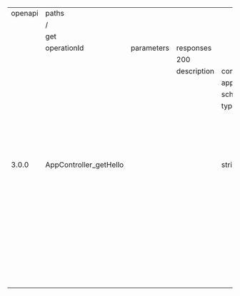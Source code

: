 |         |                        |            |             |                  |                            |                        |                                |            |             |                                    |                 |                 |                 |          |             |             |           |        |                 |                 |                 |          |             |             |           |        |             |                  |       |                             |                     |                                |            |          |       |         |        |             |                  |       |                             |                               |                                |            |          |      |                                      |                  |                                      |             |        |             |                  |       |                            |                               |                                |            |          |      |                                      |                  |                                      |             |        |             |                                    |                 |          |             |             |           |        |             |                  |       |                                       |                                                    |                                                                                                  |            |          |      |                                      |                  |                                      |             |        |             |                  |       |                            |            |             |                                    |             |                  |       |                             |            |             |                  |       |                            |            |          |      |        |             |                                    |             |                  |       |                                       |            |          |      |        |             |                  |       |                                  |            |             |                                                |             |                  |       |                       |            |             |                               |                 |                 |                    |                    |             |                  |      |                                   |            |             |                  |      |                                        |            |             |                                          |             |                  |             |                                         |            |             |                  |             |                                        |            |          |      |        |             |                                          |             |                  |             |                                                   |            |          |      |        |             |                  |             |                                  |            |             |                                       |             |                  |          |                                   |            |             |                  |          |                                  |            |          |      |        |             |                                       |             |                  |          |                                             |            |          |      |        |             |                  |          |                                    |            |             |                                        |             |                  |           |                                     |            |          |       |         |        |             |                  |           |                                     |            |          |      |        |             |                  |           |                                        |                                                   |         |         |      |         |                 |              |      |               |            |          |        |          |             |         |           |        |             |               |            |          |             |         |           |        |             |               |            |             |             |               |            |             |             |                           |            |               |        |               |          |            |          |          |                     |            |        |           |           |          |           |                     |            |        |           |           |          |           |                  |            |          |          |                  |            |          |          |                   |            |          |         |          |          |
| ------- | ---------------------- | ---------- | ----------- | ---------------- | -------------------------- | ---------------------- | ------------------------------ | ---------- | ----------- | ---------------------------------- | --------------- | --------------- | --------------- | -------- | ----------- | ----------- | --------- | ------ | --------------- | --------------- | --------------- | -------- | ----------- | ----------- | --------- | ------ | ----------- | ---------------- | ----- | --------------------------- | ------------------- | ------------------------------ | ---------- | -------- | ----- | ------- | ------ | ----------- | ---------------- | ----- | --------------------------- | ----------------------------- | ------------------------------ | ---------- | -------- | ---- | ------------------------------------ | ---------------- | ------------------------------------ | ----------- | ------ | ----------- | ---------------- | ----- | -------------------------- | ----------------------------- | ------------------------------ | ---------- | -------- | ---- | ------------------------------------ | ---------------- | ------------------------------------ | ----------- | ------ | ----------- | ---------------------------------- | --------------- | -------- | ----------- | ----------- | --------- | ------ | ----------- | ---------------- | ----- | ------------------------------------- | -------------------------------------------------- | ------------------------------------------------------------------------------------------------ | ---------- | -------- | ---- | ------------------------------------ | ---------------- | ------------------------------------ | ----------- | ------ | ----------- | ---------------- | ----- | -------------------------- | ---------- | ----------- | ---------------------------------- | ----------- | ---------------- | ----- | --------------------------- | ---------- | ----------- | ---------------- | ----- | -------------------------- | ---------- | -------- | ---- | ------ | ----------- | ---------------------------------- | ----------- | ---------------- | ----- | ------------------------------------- | ---------- | -------- | ---- | ------ | ----------- | ---------------- | ----- | -------------------------------- | ---------- | ----------- | ---------------------------------------------- | ----------- | ---------------- | ----- | --------------------- | ---------- | ----------- | ----------------------------- | --------------- | --------------- | ------------------ | ------------------ | ----------- | ---------------- | ---- | --------------------------------- | ---------- | ----------- | ---------------- | ---- | -------------------------------------- | ---------- | ----------- | ---------------------------------------- | ----------- | ---------------- | ----------- | --------------------------------------- | ---------- | ----------- | ---------------- | ----------- | -------------------------------------- | ---------- | -------- | ---- | ------ | ----------- | ---------------------------------------- | ----------- | ---------------- | ----------- | ------------------------------------------------- | ---------- | -------- | ---- | ------ | ----------- | ---------------- | ----------- | -------------------------------- | ---------- | ----------- | ------------------------------------- | ----------- | ---------------- | -------- | --------------------------------- | ---------- | ----------- | ---------------- | -------- | -------------------------------- | ---------- | -------- | ---- | ------ | ----------- | ------------------------------------- | ----------- | ---------------- | -------- | ------------------------------------------- | ---------- | -------- | ---- | ------ | ----------- | ---------------- | -------- | ---------------------------------- | ---------- | ----------- | -------------------------------------- | ----------- | ---------------- | --------- | ----------------------------------- | ---------- | -------- | ----- | ------- | ------ | ----------- | ---------------- | --------- | ----------------------------------- | ---------- | -------- | ---- | ------ | ----------- | ---------------- | --------- | -------------------------------------- | ------------------------------------------------- | ------- | ------- | ---- | ------- | --------------- | ------------ | ---- | ------------- | ---------- | -------- | ------ | -------- | ----------- | ------- | --------- | ------ | ----------- | ------------- | ---------- | -------- | ----------- | ------- | --------- | ------ | ----------- | ------------- | ---------- | ----------- | ----------- | ------------- | ---------- | ----------- | ----------- | ------------------------- | ---------- | ------------- | ------ | ------------- | -------- | ---------- | -------- | -------- | ------------------- | ---------- | ------ | --------- | --------- | -------- | --------- | ------------------- | ---------- | ------ | --------- | --------- | -------- | --------- | ---------------- | ---------- | -------- | -------- | ---------------- | ---------- | -------- | -------- | ----------------- | ---------- | -------- | ------- | -------- | -------- |
| openapi | paths                  |            |             |                  |                            |                        |                                |            |             |                                    |                 |                 |                 |          |             |             |           |        |                 |                 |                 |          |             |             |           |        |             |                  |       |                             |                     |                                |            |          |       |         |        |             |                  |       |                             |                               |                                |            |          |      |                                      |                  |                                      |             |        |             |                  |       |                            |                               |                                |            |          |      |                                      |                  |                                      |             |        |             |                                    |                 |          |             |             |           |        |             |                  |       |                                       |                                                    |                                                                                                  |            |          |      |                                      |                  |                                      |             |        |             |                  |       |                            |            |             |                                    |             |                  |       |                             |            |             |                  |       |                            |            |          |      |        |             |                                    |             |                  |       |                                       |            |          |      |        |             |                  |       |                                  |            |             |                                                |             |                  |       |                       |            |             |                               |                 |                 |                    |                    |             |                  |      |                                   |            |             |                  |      |                                        |            |             |                                          |             |                  |             |                                         |            |             |                  |             |                                        |            |          |      |        |             |                                          |             |                  |             |                                                   |            |          |      |        |             |                  |             |                                  |            |             |                                       |             |                  |          |                                   |            |             |                  |          |                                  |            |          |      |        |             |                                       |             |                  |          |                                             |            |          |      |        |             |                  |          |                                    |            |             |                                        |             |                  |           |                                     |            |          |       |         |        |             |                  |           |                                     |            |          |      |        |             |                  |           | info                                   |                                                   |         |         | tags | servers | components      |              |      |               |            |          |        |          |             |         |           |        |             |               |            |          |             |         |           |        |             |               |            |             |             |               |            |             |             |                           |            |               |        |               |          |            |          |          |                     |            |        |           |           |          |           |                     |            |        |           |           |          |           |                  |            |          |          |                  |            |          |          |                   |            |          |         |          | security |
|         | /                      |            |             |                  | /api/users                 |                        |                                |            |             |                                    |                 |                 |                 |          |             |             |           |        |                 |                 |                 |          |             |             |           |        |             |                  |       |                             |                     |                                |            |          |       |         |        |             |                  |       | /api/users/{id}             |                               |                                |            |          |      |                                      |                  |                                      |             |        |             |                  |       |                            |                               |                                |            |          |      |                                      |                  |                                      |             |        |             |                                    |                 |          |             |             |           |        |             |                  |       |                                       |                                                    |                                                                                                  |            |          |      |                                      |                  |                                      |             |        |             |                  |       | /api/roles                 |            |             |                                    |             |                  |       |                             |            |             |                  |       | /api/roles/{id}            |            |          |      |        |             |                                    |             |                  |       |                                       |            |          |      |        |             |                  |       | /api/roles/grant-permissions     |            |             |                                                |             |                  |       | /api/auth/login       |            |             |                               |                 |                 |                    |                    |             |                  |      | /api/auth/refresh                 |            |             |                  |      | /api/permissions                       |            |             |                                          |             |                  |             |                                         |            |             |                  |             | /api/permissions/{id}                  |            |          |      |        |             |                                          |             |                  |             |                                                   |            |          |      |        |             |                  |             | /api/subjects                    |            |             |                                       |             |                  |          |                                   |            |             |                  |          | /api/subjects/{id}               |            |          |      |        |             |                                       |             |                  |          |                                             |            |          |      |        |             |                  |          | /api/customers                     |            |             |                                        |             |                  |           |                                     |            |          |       |         |        |             |                  |           | /api/customers/{id}                 |            |          |      |        |             |                  |           | title                                  | description                                       | version | contact |      |         | securitySchemes |              |      | schemas       |            |          |        |          |             |         |           |        |             |               |            |          |             |         |           |        |             |               |            |             |             |               |            |             |             |                           |            |               |        |               |          |            |          |          |                     |            |        |           |           |          |           |                     |            |        |           |           |          |           |                  |            |          |          |                  |            |          |          |                   |            |          |         |          | token    |
|         | get                    |            |             |                  | post                       |                        |                                |            |             |                                    |                 |                 |                 |          |             |             |           |        |                 |                 |                 |          |             |             |           |        |             |                  |       | get                         |                     |                                |            |          |       |         |        |             |                  |       | get                         |                               |                                |            |          |      |                                      |                  |                                      |             |        |             |                  |       | patch                      |                               |                                |            |          |      |                                      |                  |                                      |             |        |             |                                    |                 |          |             |             |           |        |             |                  |       | delete                                |                                                    |                                                                                                  |            |          |      |                                      |                  |                                      |             |        |             |                  |       | post                       |            |             |                                    |             |                  |       | get                         |            |             |                  |       | patch                      |            |          |      |        |             |                                    |             |                  |       | delete                                |            |          |      |        |             |                  |       | post                             |            |             |                                                |             |                  |       | post                  |            |             |                               |                 |                 |                    |                    |             |                  |      | post                              |            |             |                  |      | post                                   |            |             |                                          |             |                  |             | get                                     |            |             |                  |             | patch                                  |            |          |      |        |             |                                          |             |                  |             | delete                                            |            |          |      |        |             |                  |             | post                             |            |             |                                       |             |                  |          | get                               |            |             |                  |          | patch                            |            |          |      |        |             |                                       |             |                  |          | delete                                      |            |          |      |        |             |                  |          | post                               |            |             |                                        |             |                  |           | get                                 |            |          |       |         |        |             |                  |           | get                                 |            |          |      |        |             |                  |           |                                        |                                                   |         |         |      |         | token           |              |      | CreateUserDto |            |          |        |          |             |         |           |        |             | UpdateUserDto |            |          |             |         |           |        |             | CreateRoleDto |            |             |             | UpdateRoleDto |            |             |             | GrantPermissionsToRoleDto |            |               |        |               | LoginDto |            |          |          | CreatePermissionDto |            |        |           |           |          |           | UpdatePermissionDto |            |        |           |           |          |           | CreateSubjectDto |            |          |          | UpdateSubjectDto |            |          |          | CreateCustomerDto |            |          |         |          |          |
|         | operationId            | parameters | responses   |                  | operationId                | summary                | description                    | parameters | requestBody |                                    |                 |                 |                 |          |             |             |           |        |                 |                 |                 |          |             |             |           |        | responses   |                  | tags  | operationId                 | summary             | description                    | parameters |          |       |         |        | responses   |                  | tags  | operationId                 | summary                       | description                    | parameters |          |      |                                      |                  |                                      |             |        | responses   |                  | tags  | operationId                | summary                       | description                    | parameters |          |      |                                      |                  |                                      |             |        | requestBody |                                    |                 |          |             |             |           |        | responses   |                  | tags  | operationId                           | summary                                            | description                                                                                      | parameters |          |      |                                      |                  |                                      |             |        | responses   |                  | tags  | operationId                | parameters | requestBody |                                    | responses   |                  | tags  | operationId                 | parameters | responses   |                  | tags  | operationId                | parameters |          |      |        | requestBody |                                    | responses   |                  | tags  | operationId                           | parameters |          |      |        | responses   |                  | tags  | operationId                      | parameters | requestBody |                                                | responses   |                  | tags  | operationId           | parameters | requestBody |                               |                 |                 |                    |                    | responses   |                  | tags | operationId                       | parameters | responses   |                  | tags | operationId                            | parameters | requestBody |                                          | responses   |                  | tags        | operationId                             | parameters | responses   |                  | tags        | operationId                            | parameters |          |      |        | requestBody |                                          | responses   |                  | tags        | operationId                                       | parameters |          |      |        | responses   |                  | tags        | operationId                      | parameters | requestBody |                                       | responses   |                  | tags     | operationId                       | parameters | responses   |                  | tags     | operationId                      | parameters |          |      |        | requestBody |                                       | responses   |                  | tags     | operationId                                 | parameters |          |      |        | responses   |                  | tags     | operationId                        | parameters | requestBody |                                        | responses   |                  | tags      | operationId                         | parameters |          |       |         |        | responses   |                  | tags      | operationId                         | parameters |          |      |        | responses   |                  | tags      |                                        |                                                   |         |         |      |         | scheme          | bearerFormat | type | type          | properties |          |        |          |             |         |           |        | required    | type          | properties |          |             |         |           |        | required    | type          | properties |             | required    | type          | properties |             | required    | type                      | properties |               |        | required      | type     | properties |          | required | type                | properties |        |           |           |          | required  | type                | properties |        |           |           |          | required  | type             | properties |          | required | type             | properties |          | required | type              | properties |          |         | required |          |
|         |                        |            | 200         |                  |                            |                        |                                |            | required    | content                            |                 |                 |                 |          |             |             |           |        |                 |                 |                 |          |             |             |           |        | 201         |                  |       |                             |                     |                                | name       | required | in    | schema  |        | 200         |                  |       |                             |                               |                                | name       | required | in   | examples                             |                  |                                      |             | schema | 200         |                  |       |                            |                               |                                | name       | required | in   | examples                             |                  |                                      |             | schema | required    | content                            |                 |          |             |             |           |        | 200         |                  |       |                                       |                                                    |                                                                                                  | name       | required | in   | examples                             |                  |                                      |             | schema | 200         |                  |       |                            |            | required    | content                            | 201         |                  |       |                             |            | 200         |                  |       |                            | name       | required | in   | schema | required    | content                            | 200         |                  |       |                                       | name       | required | in   | schema | 200         |                  |       |                                  |            | required    | content                                        | 201         |                  |       |                       |            | required    | content                       |                 |                 |                    |                    | 201         |                  |      |                                   |            | 201         |                  |      |                                        |            | required    | content                                  | 201         |                  |             |                                         |            | 200         |                  |             |                                        | name       | required | in   | schema | required    | content                                  | 200         |                  |             |                                                   | name       | required | in   | schema | 200         |                  |             |                                  |            | required    | content                               | 201         |                  |          |                                   |            | 200         |                  |          |                                  | name       | required | in   | schema | required    | content                               | 200         |                  |          |                                             | name       | required | in   | schema | 200         |                  |          |                                    |            | required    | content                                | 201         |                  |           |                                     | name       | required | in    | schema  |        | 200         |                  |           |                                     | name       | required | in   | schema | 200         |                  |           |                                        |                                                   |         |         |      |         |                 |              |      |               | email      | password | name   | genderId | phoneNumber | address | companyId | roleId |             |               | name       | genderId | phoneNumber | address | companyId | roleId |             |               | name       | description |             |               | name       | description |             |                           | roleId     | permissionIds |        |               |          | email      | password |          |                     | action     |        | subjectId | condition | inverted |           |                     | action     |        | subjectId | condition | inverted |           |                  | name       |          |          |                  | name       |          |          |                   | taxCode    | fullName | address |          |          |
|         |                        |            | description | content          |                            |                        |                                |            |             | application/json                   |                 |                 |                 |          |             |             |           |        |                 |                 |                 |          |             |             |           |        | description | content          |       |                             |                     |                                |            |          |       | minimum | type   | description | content          |       |                             |                               |                                |            |          |      | id_1                                 |                  | id_2                                 |             | type   | description | content          |       |                            |                               |                                |            |          |      | id_1                                 |                  | id_2                                 |             | type   |             | application/json                   |                 |          |             |             |           |        | description | content          |       |                                       |                                                    |                                                                                                  |            |          |      | id_1                                 |                  | id_2                                 |             | type   | description | content          |       |                            |            |             | application/json                   | description | content          |       |                             |            | description | content          |       |                            |            |          |      | type   |             | application/json                   | description | content          |       |                                       |            |          |      | type   | description | content          |       |                                  |            |             | application/json                               | description | content          |       |                       |            |             | application/json              |                 |                 |                    |                    | description | content          |      |                                   |            | description | content          |      |                                        |            |             | application/json                         | description | content          |             |                                         |            | description | content          |             |                                        |            |          |      | type   |             | application/json                         | description | content          |             |                                                   |            |          |      | type   | description | content          |             |                                  |            |             | application/json                      | description | content          |          |                                   |            | description | content          |          |                                  |            |          |      | type   |             | application/json                      | description | content          |          |                                             |            |          |      | type   | description | content          |          |                                    |            |             | application/json                       | description | content          |           |                                     |            |          |       | minimum | type   | description | content          |           |                                     |            |          |      | type   | description | content          |           |                                        |                                                   |         |         |      |         |                 |              |      |               | type       | type     | type   | type     | type        | type    | type      | type   |             |               | type       | type     | type        | type    | type      | type   |             |               | type       | type        |             |               | type       | type        |             |                           | type       | type          | items  |               |          | type       | type     |          |                     | type       | enum   | type      | type      | type     |           |                     | type       | enum   | type      | type      | type     |           |                  | type       | enum     |          |                  | type       | enum     |          |                   | type       | type     | type    |          |          |
|         |                        |            |             | application/json |                            |                        |                                |            |             | schema                             | examples        |                 |                 |          |             |             |           |        |                 |                 |                 |          |             |             |           |        |             | application/json |       |                             |                     |                                |            |          |       |         |        |             | application/json |       |                             |                               |                                |            |          |      | value                                | description      | value                                | description |        |             | application/json |       |                            |                               |                                |            |          |      | value                                | description      | value                                | description |        |             | schema                             | examples        |          |             |             |           |        |             | application/json |       |                                       |                                                    |                                                                                                  |            |          |      | value                                | description      | value                                | description |        |             | application/json |       |                            |            |             | schema                             |             | application/json |       |                             |            |             | application/json |       |                            |            |          |      |        |             | schema                             |             | application/json |       |                                       |            |          |      |        |             | application/json |       |                                  |            |             | schema                                         |             | application/json |       |                       |            |             | schema                        | examples        |                 |                    |                    |             | application/json |      |                                   |            |             | application/json |      |                                        |            |             | schema                                   |             | application/json |             |                                         |            |             | application/json |             |                                        |            |          |      |        |             | schema                                   |             | application/json |             |                                                   |            |          |      |        |             | application/json |             |                                  |            |             | schema                                |             | application/json |          |                                   |            |             | application/json |          |                                  |            |          |      |        |             | schema                                |             | application/json |          |                                             |            |          |      |        |             | application/json |          |                                    |            |             | schema                                 |             | application/json |           |                                     |            |          |       |         |        |             | application/json |           |                                     |            |          |      |        |             | application/json |           |                                        |                                                   |         |         |      |         |                 |              |      |               |            |          |        |          |             |         |           |        |             |               |            |          |             |         |           |        |             |               |            |             |             |               |            |             |             |                           |            |               | type   |               |          |            |          |          |                     |            |        |           |           |          |           |                     |            |        |           |           |          |           |                  |            |          |          |                  |            |          |          |                   |            |          |         |          |          |
|         |                        |            |             | schema           |                            |                        |                                |            |             | $ref                               | user_1          |                 |                 |          |             |             |           |        | user_2          |                 |                 |          |             |             |           |        |             | schema           |       |                             |                     |                                |            |          |       |         |        |             | schema           |       |                             |                               |                                |            |          |      |                                      |                  |                                      |             |        |             | schema           |       |                            |                               |                                |            |          |      |                                      |                  |                                      |             |        |             | $ref                               | user            |          |             |             |           |        |             | schema           |       |                                       |                                                    |                                                                                                  |            |          |      |                                      |                  |                                      |             |        |             | schema           |       |                            |            |             | $ref                               |             | schema           |       |                             |            |             | schema           |       |                            |            |          |      |        |             | $ref                               |             | schema           |       |                                       |            |          |      |        |             | schema           |       |                                  |            |             | $ref                                           |             | schema           |       |                       |            |             | $ref                          | user_1          |                 | user_2             |                    |             | schema           |      |                                   |            |             | schema           |      |                                        |            |             | $ref                                     |             | schema           |             |                                         |            |             | schema           |             |                                        |            |          |      |        |             | $ref                                     |             | schema           |             |                                                   |            |          |      |        |             | schema           |             |                                  |            |             | $ref                                  |             | schema           |          |                                   |            |             | schema           |          |                                  |            |          |      |        |             | $ref                                  |             | schema           |          |                                             |            |          |      |        |             | schema           |          |                                    |            |             | $ref                                   |             | schema           |           |                                     |            |          |       |         |        |             | schema           |           |                                     |            |          |      |        |             | schema           |           |                                        |                                                   |         |         |      |         |                 |              |      |               |            |          |        |          |             |         |           |        |             |               |            |          |             |         |           |        |             |               |            |             |             |               |            |             |             |                           |            |               |        |               |          |            |          |          |                     |            |        |           |           |          |           |                     |            |        |           |           |          |           |                  |            |          |          |                  |            |          |          |                   |            |          |         |          |          |
|         |                        |            |             | type             |                            |                        |                                |            |             |                                    | value           |                 |                 |          |             |             |           |        | value           |                 |                 |          |             |             |           |        |             | type             |       |                             |                     |                                |            |          |       |         |        |             | type             |       |                             |                               |                                |            |          |      |                                      |                  |                                      |             |        |             | type             |       |                            |                               |                                |            |          |      |                                      |                  |                                      |             |        |             |                                    | value           |          |             |             |           |        |             | type             |       |                                       |                                                    |                                                                                                  |            |          |      |                                      |                  |                                      |             |        |             | type             |       |                            |            |             |                                    |             | type             |       |                             |            |             | type             |       |                            |            |          |      |        |             |                                    |             | type             |       |                                       |            |          |      |        |             | type             |       |                                  |            |             |                                                |             | type             |       |                       |            |             |                               | value           |                 | value              |                    |             | type             |      |                                   |            |             | type             |      |                                        |            |             |                                          |             | type             |             |                                         |            |             | type             |             |                                        |            |          |      |        |             |                                          |             | type             |             |                                                   |            |          |      |        |             | type             |             |                                  |            |             |                                       |             | type             |          |                                   |            |             | type             |          |                                  |            |          |      |        |             |                                       |             | type             |          |                                             |            |          |      |        |             | type             |          |                                    |            |             |                                        |             | type             |           |                                     |            |          |       |         |        |             | type             |           |                                     |            |          |      |        |             | type             |           |                                        |                                                   |         |         |      |         |                 |              |      |               |            |          |        |          |             |         |           |        |             |               |            |          |             |         |           |        |             |               |            |             |             |               |            |             |             |                           |            |               |        |               |          |            |          |          |                     |            |        |           |           |          |           |                     |            |        |           |           |          |           |                  |            |          |          |                  |            |          |          |                   |            |          |         |          |          |
|         |                        |            |             |                  |                            |                        |                                |            |             |                                    | email           | password        | name            | genderId | phoneNumber | address     | companyId | roleId | email           | password        | name            | genderId | phoneNumber | address     | companyId | roleId |             |                  |       |                             |                     |                                |            |          |       |         |        |             |                  |       |                             |                               |                                |            |          |      |                                      |                  |                                      |             |        |             |                  |       |                            |                               |                                |            |          |      |                                      |                  |                                      |             |        |             |                                    | name            | genderId | phoneNumber | address     | companyId | roleId |             |                  |       |                                       |                                                    |                                                                                                  |            |          |      |                                      |                  |                                      |             |        |             |                  |       |                            |            |             |                                    |             |                  |       |                             |            |             |                  |       |                            |            |          |      |        |             |                                    |             |                  |       |                                       |            |          |      |        |             |                  |       |                                  |            |             |                                                |             |                  |       |                       |            |             |                               | email           | password        | email              | password           |             |                  |      |                                   |            |             |                  |      |                                        |            |             |                                          |             |                  |             |                                         |            |             |                  |             |                                        |            |          |      |        |             |                                          |             |                  |             |                                                   |            |          |      |        |             |                  |             |                                  |            |             |                                       |             |                  |          |                                   |            |             |                  |          |                                  |            |          |      |        |             |                                       |             |                  |          |                                             |            |          |      |        |             |                  |          |                                    |            |             |                                        |             |                  |           |                                     |            |          |       |         |        |             |                  |           |                                     |            |          |      |        |             |                  |           |                                        |                                                   |         |         |      |         |                 |              |      |               |            |          |        |          |             |         |           |        |             |               |            |          |             |         |           |        |             |               |            |             |             |               |            |             |             |                           |            |               |        |               |          |            |          |          |                     |            |        |           |           |          |           |                     |            |        |           |           |          |           |                  |            |          |          |                  |            |          |          |                   |            |          |         |          |          |
| 3.0.0   | AppController_getHello |            |             | string           | UsersController_createUser | Admin creates new user | \* Only Admin can use this API |            | TRUE        | #/components/schemas/CreateUserDto | Test1@gmail.com | Test1@gmail.com | Test1@gmail.com | 1        | 0123456789  | new address | 2         | 1      | Test2@gmail.com | Test2@gmail.com | Test2@gmail.com | 1        | 0123456789  | new address | 2         | 1      |             | object           | users | UsersController_getAllUsers | Admin get all users | \* Only Admin can use this API | current    | TRUE     | query | 1       | number |             | object           | users | UsersController_getUserById | Admin get specific user by id | \* Only Admin can use this API | id         | TRUE     | path | fe7f1e20-a72c-4c0f-b21c-f94ddab30030 | User not existed | 55a4a506-b6e7-4eb1-b062-47b1f955b1eb | User Test 1 | string |             | object           | users | UsersController_updateUser | Admin update user information | \* Only Admin can use this API | id         | TRUE     | path | fe7f1e20-a72c-4c0f-b21c-f94ddab30030 | User not existed | 55a4a506-b6e7-4eb1-b062-47b1f955b1eb | User Test 1 | string | TRUE        | #/components/schemas/UpdateUserDto | Test1@gmail.com | 1        | 0123456789  | new address | 2         | 1      |             | object           | users | UsersController_deleteUserPermanently | Admin delete user permanently (\*USE WITH CAUTION) | _ Only Admin can use this API _ CAUTION: this API will delete user permanently, use it carefully | id         | TRUE     | path | fe7f1e20-a72c-4c0f-b21c-f94ddab30030 | User not existed | 55a4a506-b6e7-4eb1-b062-47b1f955b1eb | User Test 1 | string |             | object           | users | RolesController_createRole |            | TRUE        | #/components/schemas/CreateRoleDto |             | object           | roles | RolesController_getAllRoles |            |             | object           | roles | RolesController_updateRole | id         | TRUE     | path | string | TRUE        | #/components/schemas/UpdateRoleDto |             | object           | roles | RolesController_deleteRolePermanently | id         | TRUE     | path | string |             | object           | roles | RolesController_grantPermissions |            | TRUE        | #/components/schemas/GrantPermissionsToRoleDto |             | object           | roles | AuthController_signIn |            | TRUE        | #/components/schemas/LoginDto | Test1@gmail.com | Test1@gmail.com | Admin1@example.com | Admin1@example.com |             | object           | auth | AuthController_refreshAccessToken |            |             | object           | auth | PermissionsController_createPermission |            | TRUE        | #/components/schemas/CreatePermissionDto |             | object           | permissions | PermissionsController_getAllPermissions |            |             | object           | permissions | PermissionsController_updatePermission | id         | TRUE     | path | string | TRUE        | #/components/schemas/UpdatePermissionDto |             | object           | permissions | PermissionsController_deletePermissionPermanently | id         | TRUE     | path | string |             | object           | permissions | SubjectsController_createSubject |            | TRUE        | #/components/schemas/CreateSubjectDto |             | object           | subjects | SubjectsController_getAllSubjects |            |             | object           | subjects | SubjectsController_updateSubject | id         | TRUE     | path | string | TRUE        | #/components/schemas/UpdateSubjectDto |             | object           | subjects | SubjectsController_deleteSubjectPermanently | id         | TRUE     | path | string |             | object           | subjects | CustomersController_createCustomer |            | TRUE        | #/components/schemas/CreateCustomerDto |             | object           | customers | CustomersController_getAllCustomers | current    | TRUE     | query | 1       | number |             | object           | customers | CustomersController_getCustomerById | id         | TRUE     | path | string |             | object           | customers | Attribute-Based Access Control project | ## Attribute-Based Access Control API description | 1.0     |         |      |         | bearer          | JWT          | http | object        | string     | string   | string | number   | string      | string  | number    | number | email       | object        | string     | number   | string      | string  | number    | number | name        | object        | string     | string      | name        | object        | string     | string      | name        | object                    | string     | array         | string | roleId        | object   | string     | string   | email    | object              | string     | manage | number    | object    | boolean  | action    | object              | string     | manage | number    | object    | boolean  | action    | object           | string     | Customer | name     | object           | string     | Customer | name     | object            | string     | string   | string  | taxCode  |          |
|         |                        |            |             |                  |                            |                        |                                |            |             |                                    |                 |                 |                 |          |             |             |           |        |                 |                 |                 |          |             |             |           |        |             |                  |       |                             |                     |                                | total      | TRUE     | query | 1       | number |             |                  |       |                             |                               |                                |            |          |      |                                      |                  |                                      |             |        |             |                  |       |                            |                               |                                |            |          |      |                                      |                  |                                      |             |        |             |                                    |                 |          |             |             |           |        |             |                  |       |                                       |                                                    |                                                                                                  |            |          |      |                                      |                  |                                      |             |        |             |                  |       |                            |            |             |                                    |             |                  |       |                             |            |             |                  |       |                            |            |          |      |        |             |                                    |             |                  |       |                                       |            |          |      |        |             |                  |       |                                  |            |             |                                                |             |                  |       |                       |            |             |                               |                 |                 |                    |                    |             |                  |      |                                   |            |             |                  |      |                                        |            |             |                                          |             |                  |             |                                         |            |             |                  |             |                                        |            |          |      |        |             |                                          |             |                  |             |                                                   |            |          |      |        |             |                  |             |                                  |            |             |                                       |             |                  |          |                                   |            |             |                  |          |                                  |            |          |      |        |             |                                       |             |                  |          |                                             |            |          |      |        |             |                  |          |                                    |            |             |                                        |             |                  |           |                                     | total      | TRUE     | query | 1       | number |             |                  |           |                                     |            |          |      |        |             |                  |           |                                        |                                                   |         |         |      |         |                 |              |      |               |            |          |        |          |             |         |           |        | password    |               |            |          |             |         |           |        | genderId    |               |            |             | description |               |            |             | description |                           |            |               |        | permissionIds |          |            |          | password |                     |            | create |           |           |          | subjectId |                     |            | create |           |           |          | subjectId |                  |            | User     |          |                  |            | User     |          |                   |            |          |         | fullName |          |
|         |                        |            |             |                  |                            |                        |                                |            |             |                                    |                 |                 |                 |          |             |             |           |        |                 |                 |                 |          |             |             |           |        |             |                  |       |                             |                     |                                |            |          |       |         |        |             |                  |       |                             |                               |                                |            |          |      |                                      |                  |                                      |             |        |             |                  |       |                            |                               |                                |            |          |      |                                      |                  |                                      |             |        |             |                                    |                 |          |             |             |           |        |             |                  |       |                                       |                                                    |                                                                                                  |            |          |      |                                      |                  |                                      |             |        |             |                  |       |                            |            |             |                                    |             |                  |       |                             |            |             |                  |       |                            |            |          |      |        |             |                                    |             |                  |       |                                       |            |          |      |        |             |                  |       |                                  |            |             |                                                |             |                  |       |                       |            |             |                               |                 |                 |                    |                    |             |                  |      |                                   |            |             |                  |      |                                        |            |             |                                          |             |                  |             |                                         |            |             |                  |             |                                        |            |          |      |        |             |                                          |             |                  |             |                                                   |            |          |      |        |             |                  |             |                                  |            |             |                                       |             |                  |          |                                   |            |             |                  |          |                                  |            |          |      |        |             |                                       |             |                  |          |                                             |            |          |      |        |             |                  |          |                                    |            |             |                                        |             |                  |           |                                     |            |          |       |         |        |             |                  |           |                                     |            |          |      |        |             |                  |           |                                        |                                                   |         |         |      |         |                 |              |      |               |            |          |        |          |             |         |           |        | name        |               |            |          |             |         |           |        | phoneNumber |               |            |             |             |               |            |             |             |                           |            |               |        |               |          |            |          |          |                     |            | read   |           |           |          | inverted  |                     |            | read   |           |           |          | inverted  |                  |            |          |          |                  |            |          |          |                   |            |          |         | address  |          |
|         |                        |            |             |                  |                            |                        |                                |            |             |                                    |                 |                 |                 |          |             |             |           |        |                 |                 |                 |          |             |             |           |        |             |                  |       |                             |                     |                                |            |          |       |         |        |             |                  |       |                             |                               |                                |            |          |      |                                      |                  |                                      |             |        |             |                  |       |                            |                               |                                |            |          |      |                                      |                  |                                      |             |        |             |                                    |                 |          |             |             |           |        |             |                  |       |                                       |                                                    |                                                                                                  |            |          |      |                                      |                  |                                      |             |        |             |                  |       |                            |            |             |                                    |             |                  |       |                             |            |             |                  |       |                            |            |          |      |        |             |                                    |             |                  |       |                                       |            |          |      |        |             |                  |       |                                  |            |             |                                                |             |                  |       |                       |            |             |                               |                 |                 |                    |                    |             |                  |      |                                   |            |             |                  |      |                                        |            |             |                                          |             |                  |             |                                         |            |             |                  |             |                                        |            |          |      |        |             |                                          |             |                  |             |                                                   |            |          |      |        |             |                  |             |                                  |            |             |                                       |             |                  |          |                                   |            |             |                  |          |                                  |            |          |      |        |             |                                       |             |                  |          |                                             |            |          |      |        |             |                  |          |                                    |            |             |                                        |             |                  |           |                                     |            |          |       |         |        |             |                  |           |                                     |            |          |      |        |             |                  |           |                                        |                                                   |         |         |      |         |                 |              |      |               |            |          |        |          |             |         |           |        | genderId    |               |            |          |             |         |           |        | address     |               |            |             |             |               |            |             |             |                           |            |               |        |               |          |            |          |          |                     |            | update |           |           |          |           |                     |            | update |           |           |          |           |                  |            |          |          |                  |            |          |          |                   |            |          |         |          |          |
|         |                        |            |             |                  |                            |                        |                                |            |             |                                    |                 |                 |                 |          |             |             |           |        |                 |                 |                 |          |             |             |           |        |             |                  |       |                             |                     |                                |            |          |       |         |        |             |                  |       |                             |                               |                                |            |          |      |                                      |                  |                                      |             |        |             |                  |       |                            |                               |                                |            |          |      |                                      |                  |                                      |             |        |             |                                    |                 |          |             |             |           |        |             |                  |       |                                       |                                                    |                                                                                                  |            |          |      |                                      |                  |                                      |             |        |             |                  |       |                            |            |             |                                    |             |                  |       |                             |            |             |                  |       |                            |            |          |      |        |             |                                    |             |                  |       |                                       |            |          |      |        |             |                  |       |                                  |            |             |                                                |             |                  |       |                       |            |             |                               |                 |                 |                    |                    |             |                  |      |                                   |            |             |                  |      |                                        |            |             |                                          |             |                  |             |                                         |            |             |                  |             |                                        |            |          |      |        |             |                                          |             |                  |             |                                                   |            |          |      |        |             |                  |             |                                  |            |             |                                       |             |                  |          |                                   |            |             |                  |          |                                  |            |          |      |        |             |                                       |             |                  |          |                                             |            |          |      |        |             |                  |          |                                    |            |             |                                        |             |                  |           |                                     |            |          |       |         |        |             |                  |           |                                     |            |          |      |        |             |                  |           |                                        |                                                   |         |         |      |         |                 |              |      |               |            |          |        |          |             |         |           |        | phoneNumber |               |            |          |             |         |           |        | companyId   |               |            |             |             |               |            |             |             |                           |            |               |        |               |          |            |          |          |                     |            | delete |           |           |          |           |                     |            | delete |           |           |          |           |                  |            |          |          |                  |            |          |          |                   |            |          |         |          |          |
|         |                        |            |             |                  |                            |                        |                                |            |             |                                    |                 |                 |                 |          |             |             |           |        |                 |                 |                 |          |             |             |           |        |             |                  |       |                             |                     |                                |            |          |       |         |        |             |                  |       |                             |                               |                                |            |          |      |                                      |                  |                                      |             |        |             |                  |       |                            |                               |                                |            |          |      |                                      |                  |                                      |             |        |             |                                    |                 |          |             |             |           |        |             |                  |       |                                       |                                                    |                                                                                                  |            |          |      |                                      |                  |                                      |             |        |             |                  |       |                            |            |             |                                    |             |                  |       |                             |            |             |                  |       |                            |            |          |      |        |             |                                    |             |                  |       |                                       |            |          |      |        |             |                  |       |                                  |            |             |                                                |             |                  |       |                       |            |             |                               |                 |                 |                    |                    |             |                  |      |                                   |            |             |                  |      |                                        |            |             |                                          |             |                  |             |                                         |            |             |                  |             |                                        |            |          |      |        |             |                                          |             |                  |             |                                                   |            |          |      |        |             |                  |             |                                  |            |             |                                       |             |                  |          |                                   |            |             |                  |          |                                  |            |          |      |        |             |                                       |             |                  |          |                                             |            |          |      |        |             |                  |          |                                    |            |             |                                        |             |                  |           |                                     |            |          |       |         |        |             |                  |           |                                     |            |          |      |        |             |                  |           |                                        |                                                   |         |         |      |         |                 |              |      |               |            |          |        |          |             |         |           |        | address     |               |            |          |             |         |           |        | roleId      |               |            |             |             |               |            |             |             |                           |            |               |        |               |          |            |          |          |                     |            |        |           |           |          |           |                     |            |        |           |           |          |           |                  |            |          |          |                  |            |          |          |                   |            |          |         |          |          |
|         |                        |            |             |                  |                            |                        |                                |            |             |                                    |                 |                 |                 |          |             |             |           |        |                 |                 |                 |          |             |             |           |        |             |                  |       |                             |                     |                                |            |          |       |         |        |             |                  |       |                             |                               |                                |            |          |      |                                      |                  |                                      |             |        |             |                  |       |                            |                               |                                |            |          |      |                                      |                  |                                      |             |        |             |                                    |                 |          |             |             |           |        |             |                  |       |                                       |                                                    |                                                                                                  |            |          |      |                                      |                  |                                      |             |        |             |                  |       |                            |            |             |                                    |             |                  |       |                             |            |             |                  |       |                            |            |          |      |        |             |                                    |             |                  |       |                                       |            |          |      |        |             |                  |       |                                  |            |             |                                                |             |                  |       |                       |            |             |                               |                 |                 |                    |                    |             |                  |      |                                   |            |             |                  |      |                                        |            |             |                                          |             |                  |             |                                         |            |             |                  |             |                                        |            |          |      |        |             |                                          |             |                  |             |                                                   |            |          |      |        |             |                  |             |                                  |            |             |                                       |             |                  |          |                                   |            |             |                  |          |                                  |            |          |      |        |             |                                       |             |                  |          |                                             |            |          |      |        |             |                  |          |                                    |            |             |                                        |             |                  |           |                                     |            |          |       |         |        |             |                  |           |                                     |            |          |      |        |             |                  |           |                                        |                                                   |         |         |      |         |                 |              |      |               |            |          |        |          |             |         |           |        | companyId   |               |            |          |             |         |           |        |             |               |            |             |             |               |            |             |             |                           |            |               |        |               |          |            |          |          |                     |            |        |           |           |          |           |                     |            |        |           |           |          |           |                  |            |          |          |                  |            |          |          |                   |            |          |         |          |          |
|         |                        |            |             |                  |                            |                        |                                |            |             |                                    |                 |                 |                 |          |             |             |           |        |                 |                 |                 |          |             |             |           |        |             |                  |       |                             |                     |                                |            |          |       |         |        |             |                  |       |                             |                               |                                |            |          |      |                                      |                  |                                      |             |        |             |                  |       |                            |                               |                                |            |          |      |                                      |                  |                                      |             |        |             |                                    |                 |          |             |             |           |        |             |                  |       |                                       |                                                    |                                                                                                  |            |          |      |                                      |                  |                                      |             |        |             |                  |       |                            |            |             |                                    |             |                  |       |                             |            |             |                  |       |                            |            |          |      |        |             |                                    |             |                  |       |                                       |            |          |      |        |             |                  |       |                                  |            |             |                                                |             |                  |       |                       |            |             |                               |                 |                 |                    |                    |             |                  |      |                                   |            |             |                  |      |                                        |            |             |                                          |             |                  |             |                                         |            |             |                  |             |                                        |            |          |      |        |             |                                          |             |                  |             |                                                   |            |          |      |        |             |                  |             |                                  |            |             |                                       |             |                  |          |                                   |            |             |                  |          |                                  |            |          |      |        |             |                                       |             |                  |          |                                             |            |          |      |        |             |                  |          |                                    |            |             |                                        |             |                  |           |                                     |            |          |       |         |        |             |                  |           |                                     |            |          |      |        |             |                  |           |                                        |                                                   |         |         |      |         |                 |              |      |               |            |          |        |          |             |         |           |        | roleId      |               |            |          |             |         |           |        |             |               |            |             |             |               |            |             |             |                           |            |               |        |               |          |            |          |          |                     |            |        |           |           |          |           |                     |            |        |           |           |          |           |                  |            |          |          |                  |            |          |          |                   |            |          |         |          |          |
